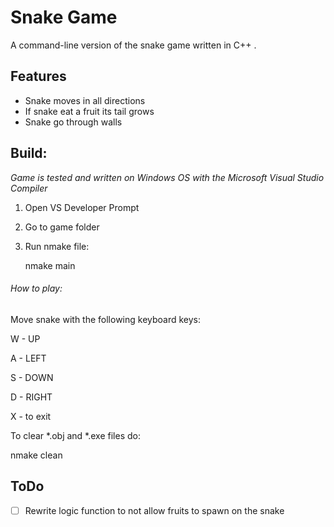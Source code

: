 # Snake Game
A command-line version of the snake game written in C++ .
## Features
- Snake moves in all directions 
- If snake eat a fruit its tail grows
- Snake go through walls
## Build: 
_Game is tested and written on Windows OS with the Microsoft Visual Studio Compiler_
1. Open VS Developer Prompt 
2. Go to game folder 
2. Run nmake file:

   nmake main 
   
###### How to play:
Move snake with the following keyboard keys:

W - UP

A - LEFT 

S - DOWN

D - RIGHT 

X - to exit 

To clear *.obj and *.exe files do:

nmake clean 

## ToDo
- [ ] Rewrite logic function to not allow fruits to spawn on the snake
